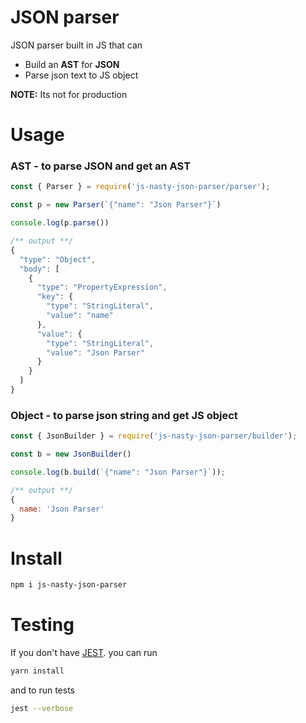 # JSON parser

JSON parser built in JS that can 
- Build an **AST** for **JSON** 
- Parse json text to JS object

**NOTE:** Its not for production

# Usage

### AST - to parse JSON and get an AST
```js
const { Parser } = require('js-nasty-json-parser/parser');

const p = new Parser(`{"name": "Json Parser"}`)

console.log(p.parse())

/** output **/
{
  "type": "Object",
  "body": [
    {
      "type": "PropertyExpression",
      "key": {
        "type": "StringLiteral",
        "value": "name"
      },
      "value": {
        "type": "StringLiteral",
        "value": "Json Parser"
      }
    }
  ]
}
```

### Object - to parse json string and get JS object
```js
const { JsonBuilder } = require('js-nasty-json-parser/builder');

const b = new JsonBuilder()

console.log(b.build(`{"name": "Json Parser"}`));

/** output **/
{ 
  name: 'Json Parser' 
}
```

# Install

```bash
npm i js-nasty-json-parser
```

# Testing

If you don't have [JEST](https://jestjs.io/). you can run 
```bash
yarn install
```

and to run tests
```bash
jest --verbose
```